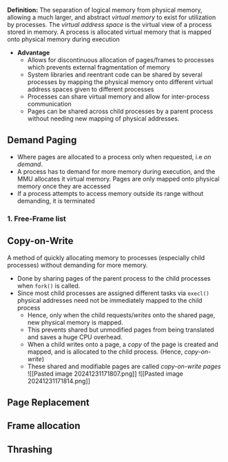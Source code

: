 **Definition:**
	The separation of logical memory from physical memory, allowing a much larger, and abstract *virtual memory* to exist for utilization by processes.
The *virtual address space* is the virtual view of a process stored in memory. A process is allocated virtual memory that is mapped onto physical memory during execution
- **Advantage**
	- Allows for discontinuous allocation of pages/frames to processes which prevents external fragmentation of memory
	- System libraries and reentrant code can be shared by several processes by mapping the physical memory onto different virtual address spaces given to different processes
	- Processes can share virtual memory and allow for inter-process communication
	- Pages can be shared across child processes by a parent process without needing new mapping of physical addresses.
## Demand Paging
- Where pages are allocated to a process only when requested, i.e *on demand*.
- A process has to demand for more memory during execution, and the MMU allocates it virtual memory. Pages are only mapped onto physical memory once they are accessed
- If a process attempts to access memory outside its range without demanding, it is terminated
### 1. Free-Frame list
## Copy-on-Write
A method of quickly allocating memory to processes (especially child processes) without demanding for more memory.
- Done by sharing pages of the parent process to the child processes when `fork()` is called.
- Since most child processes are assigned different tasks via `execl()` physical addresses need not be immediately mapped to the child process
	- Hence, only when the child requests/*writes* onto the shared page, new physical memory is mapped.
	- This prevents shared but unmodified pages from being translated and saves a huge CPU overhead.
	- When a child writes onto a page, a *copy* of the page is created and mapped, and is allocated to the child process. (Hence, *copy-on-write*)
	- These shared and modifiable pages are called *copy-on-write pages*
![[Pasted image 20241231171807.png]]
![[Pasted image 20241231171814.png]]

## Page Replacement
## Frame allocation
## Thrashing